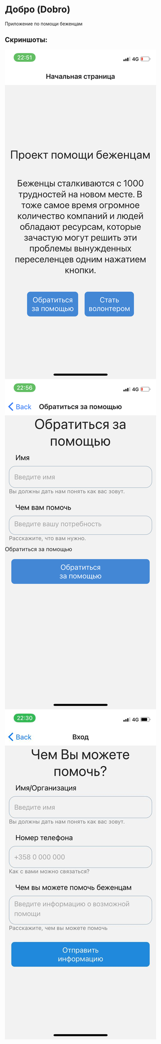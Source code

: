 
# Добро (Dobro)

Приложение по помощи беженцам


## Скриншоты:

![home page](docs/home.PNG)
![request form page](docs/form.PNG)
![login form page](docs/Login.jpg)
